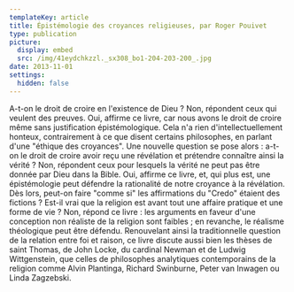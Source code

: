 ```yaml
---
templateKey: article
title: Épistémologie des croyances religieuses, par Roger Pouivet
type: publication
picture:
  display: embed
  src: /img/41eydchkzzl._sx308_bo1-204-203-200_.jpg
date: 2013-11-01
settings:
  hidden: false
---
```

A-t-on le droit de croire en l'existence de Dieu ? Non, répondent ceux qui veulent des preuves. Oui, affirme ce livre, car nous avons le droit de croire même sans justification épistémologique. Cela n'a rien d'intellectuellement honteux, contrairement à ce que disent certains philosophes, en parlant d'une "éthique des croyances". Une nouvelle question se pose alors : a-t-on le droit de croire avoir reçu une révélation et prétendre connaître ainsi la vérité ? Non, répondent ceux pour lesquels la vérité ne peut pas être donnée par Dieu dans la Bible. Oui, affirme ce livre, et, qui plus est, une épistémologie peut défendre la rationalité de notre croyance à la révélation. Dès lors, peut-on faire "comme si" les affirmations du "Credo" étaient des fictions ? Est-il vrai que la religion est avant tout une affaire pratique et une forme de vie ? Non, répond ce livre : les arguments en faveur d'une conception non réaliste de la religion sont faibles ; en revanche, le réalisme théologique peut être défendu. Renouvelant ainsi la traditionnelle question de la relation entre foi et raison, ce livre discute aussi bien les thèses de saint Thomas, de John Locke, du cardinal Newman et de Ludwig Wittgenstein, que celles de philosophes analytiques contemporains de la religion comme Alvin Plantinga, Richard Swinburne, Peter van Inwagen ou Linda Zagzebski.